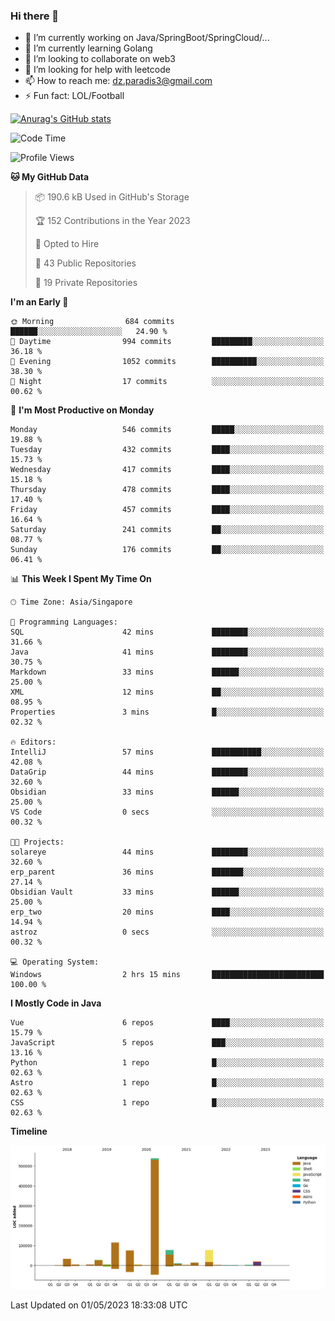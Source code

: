 ### Hi there 👋

- 🔭 I’m currently working on Java/SpringBoot/SpringCloud/...
- 🌱 I’m currently learning Golang
- 👯 I’m looking to collaborate on web3
- 🤔 I’m looking for help with leetcode
- 📫 How to reach me: dz.paradis3@gmail.com
- ⚡ Fun fact: LOL/Football

[![Anurag's GitHub stats](https://github-readme-stats.vercel.app/api?username=xiumu2017&show_icons=true&theme=radical)](https://github.com/anuraghazra/github-readme-stats)

<!--
**xiumu2017/xiumu2017** is a ✨ _special_ ✨ repository because its `README.md` (this file) appears on your GitHub profile.

Here are some ideas to get you started:

- 🔭 I’m currently working on ...
- 🌱 I’m currently learning ...
- 👯 I’m looking to collaborate on ...
- 🤔 I’m looking for help with ...
- 💬 Ask me about ...
- 📫 How to reach me: ...
- 😄 Pronouns: ...
- ⚡ Fun fact: ...
-->

<!--START_SECTION:waka-->
![Code Time](http://img.shields.io/badge/Code%20Time-1%2C371%20hrs%2014%20mins-blue)

![Profile Views](http://img.shields.io/badge/Profile%20Views-7-blue)

**🐱 My GitHub Data** 

> 📦 190.6 kB Used in GitHub's Storage 
 > 
> 🏆 152 Contributions in the Year 2023
 > 
> 💼 Opted to Hire
 > 
> 📜 43 Public Repositories 
 > 
> 🔑 19 Private Repositories 
 > 
**I'm an Early 🐤** 

```text
🌞 Morning                684 commits         ██████░░░░░░░░░░░░░░░░░░░   24.90 % 
🌆 Daytime                994 commits         █████████░░░░░░░░░░░░░░░░   36.18 % 
🌃 Evening                1052 commits        ██████████░░░░░░░░░░░░░░░   38.30 % 
🌙 Night                  17 commits          ░░░░░░░░░░░░░░░░░░░░░░░░░   00.62 % 
```
📅 **I'm Most Productive on Monday** 

```text
Monday                   546 commits         █████░░░░░░░░░░░░░░░░░░░░   19.88 % 
Tuesday                  432 commits         ████░░░░░░░░░░░░░░░░░░░░░   15.73 % 
Wednesday                417 commits         ████░░░░░░░░░░░░░░░░░░░░░   15.18 % 
Thursday                 478 commits         ████░░░░░░░░░░░░░░░░░░░░░   17.40 % 
Friday                   457 commits         ████░░░░░░░░░░░░░░░░░░░░░   16.64 % 
Saturday                 241 commits         ██░░░░░░░░░░░░░░░░░░░░░░░   08.77 % 
Sunday                   176 commits         ██░░░░░░░░░░░░░░░░░░░░░░░   06.41 % 
```


📊 **This Week I Spent My Time On** 

```text
🕑︎ Time Zone: Asia/Singapore

💬 Programming Languages: 
SQL                      42 mins             ████████░░░░░░░░░░░░░░░░░   31.66 % 
Java                     41 mins             ████████░░░░░░░░░░░░░░░░░   30.75 % 
Markdown                 33 mins             ██████░░░░░░░░░░░░░░░░░░░   25.00 % 
XML                      12 mins             ██░░░░░░░░░░░░░░░░░░░░░░░   08.95 % 
Properties               3 mins              █░░░░░░░░░░░░░░░░░░░░░░░░   02.32 % 

🔥 Editors: 
IntelliJ                 57 mins             ███████████░░░░░░░░░░░░░░   42.08 % 
DataGrip                 44 mins             ████████░░░░░░░░░░░░░░░░░   32.60 % 
Obsidian                 33 mins             ██████░░░░░░░░░░░░░░░░░░░   25.00 % 
VS Code                  0 secs              ░░░░░░░░░░░░░░░░░░░░░░░░░   00.32 % 

🐱‍💻 Projects: 
solareye                 44 mins             ████████░░░░░░░░░░░░░░░░░   32.60 % 
erp_parent               36 mins             ███████░░░░░░░░░░░░░░░░░░   27.14 % 
Obsidian Vault           33 mins             ██████░░░░░░░░░░░░░░░░░░░   25.00 % 
erp_two                  20 mins             ████░░░░░░░░░░░░░░░░░░░░░   14.94 % 
astroz                   0 secs              ░░░░░░░░░░░░░░░░░░░░░░░░░   00.32 % 

💻 Operating System: 
Windows                  2 hrs 15 mins       █████████████████████████   100.00 % 
```

**I Mostly Code in Java** 

```text
Vue                      6 repos             ████░░░░░░░░░░░░░░░░░░░░░   15.79 % 
JavaScript               5 repos             ███░░░░░░░░░░░░░░░░░░░░░░   13.16 % 
Python                   1 repo              █░░░░░░░░░░░░░░░░░░░░░░░░   02.63 % 
Astro                    1 repo              █░░░░░░░░░░░░░░░░░░░░░░░░   02.63 % 
CSS                      1 repo              █░░░░░░░░░░░░░░░░░░░░░░░░   02.63 % 
```



**Timeline**

![Lines of Code chart](https://raw.githubusercontent.com/xiumu2017/xiumu2017/main/assets/bar_graph.png)


 Last Updated on 01/05/2023 18:33:08 UTC
<!--END_SECTION:waka-->
